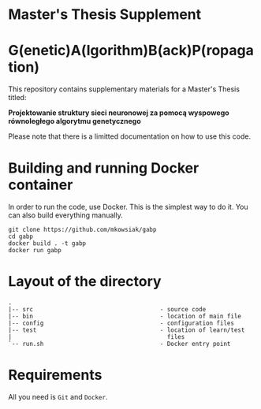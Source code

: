 # Master's Thesis Supplement
# G(enetic)A(lgorithm)B(ack)P(ropagation)

This repository contains supplementary materials for a Master's Thesis titled:

**Projektowanie struktury sieci neuronowej za pomocą wyspowego równoległego algorytmu genetycznego**

Please note that there is a limitted documentation on how to use this code.

# Building and running Docker container

In order to run the code, use Docker. This is the simplest way to do it. You can also build everything manually.

```
git clone https://github.com/mkowsiak/gabp
cd gabp
docker build . -t gabp
docker run gabp
```

# Layout of the directory

```
.
|-- src                                    - source code
|-- bin                                    - location of main file
|-- config                                 - configuration files
|-- test                                   - location of learn/test
|                                            files
`-- run.sh                                 - Docker entry point
```

# Requirements

All you need is `Git` and `Docker`.

